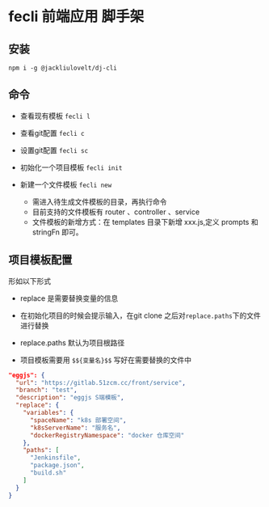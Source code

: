 # fecli 前端应用 脚手架

## 安装

```shell
npm i -g @jackliulovelt/dj-cli
```

## 命令

- 查看现有模板 `fecli l`

- 查看git配置 `fecli c`

- 设置git配置 `fecli sc`

- 初始化一个项目模板 `fecli init`

- 新建一个文件模板 `fecli new`
  - 需进入待生成文件模板的目录，再执行命令
  - 目前支持的文件模板有 router 、controller 、service
  - 文件模板的新增方式：在 templates 目录下新增 xxx.js,定义 prompts 和 stringFn 即可。

## 项目模板配置

形如以下形式

- replace 是需要替换变量的信息

- 在初始化项目的时候会提示输入，在git clone 之后对`replace.paths`下的文件进行替换

- replace.paths 默认为项目根路径

- 项目模板需要用 `$${变量名}$$` 写好在需要替换的文件中

```JSON
"eggjs": {
  "url": "https://gitlab.51zcm.cc/front/service",
  "branch": "test",
  "description": "eggjs S端模板",
  "replace": {
    "variables": {
      "spaceName": "k8s 部署空间",
      "k8sServerName": "服务名",
      "dockerRegistryNamespace": "docker 仓库空间"
    },
    "paths": [
      "Jenkinsfile",
      "package.json",
      "build.sh"
    ]
  }
}
```
